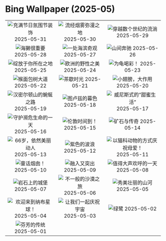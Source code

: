 # Bing Wallpaper (2025-05)

|  |  |  |
|:---:|:---:|:---:|
| ![](https://www.bing.com/th?id=OHR.DuanwuFestivalY25_ZH-CN7343005503_400x240.jpg "充满节日氛围节装饰") 2025-05-31 | ![](https://www.bing.com/th?id=OHR.LittlePigeonRiver_ZH-CN6554251943_400x240.jpg "流经烟雾弥漫之地") 2025-05-30 | ![](https://www.bing.com/th?id=OHR.MiravetSpain_ZH-CN8584568741_400x240.jpg "穿越数个世纪的流淌") 2025-05-29 |
| ![](https://www.bing.com/th?id=OHR.KelpOtter_ZH-CN8297228161_400x240.jpg "海獭很重要") 2025-05-28 | ![](https://www.bing.com/th?id=OHR.MonaValePool_ZH-CN7968271596_400x240.jpg "一处海滨奇观") 2025-05-27 | ![](https://www.bing.com/th?id=OHR.Arashiyama2025_ZH-CN7836747321_400x240.jpg "山间奔驰") 2025-05-26 |
| ![](https://www.bing.com/th?id=OHR.ButchartFlowers_ZH-CN6692930571_400x240.jpg "绽放于你所在之地") 2025-05-25 | ![](https://www.bing.com/th?id=OHR.JotunheimenPark_ZH-CN7417034574_400x240.jpg "欧洲的野性之美") 2025-05-24 | ![](https://www.bing.com/th?id=OHR.ButterflyTurtle_ZH-CN5706515924_400x240.jpg "为龟喝彩！") 2025-05-23 |
| ![](https://www.bing.com/th?id=OHR.BaobabAvenue_ZH-CN5217451344_400x240.jpg "猴面包树大道") 2025-05-22 | ![](https://www.bing.com/th?id=OHR.SongyangTeaGarden_ZH-CN4763170909_400x240.jpg "茶歇时光") 2025-05-21 | ![](https://www.bing.com/th?id=OHR.HoneyBeeLavender_ZH-CN4513594236_400x240.jpg "小翅膀，大作用") 2025-05-20 |
| ![](https://www.bing.com/th?id=OHR.MountHamilton_ZH-CN4280549129_400x240.jpg "汉密尔顿山的蜿蜒之路") 2025-05-19 | ![](https://www.bing.com/th?id=OHR.ToulouseBridge_ZH-CN3930246927_400x240.jpg "图卢兹的暮色") 2025-05-18 | ![](https://www.bing.com/th?id=OHR.VeniceLagoon_ZH-CN3791408491_400x240.jpg "威尼斯式的“甜蜜生活”") 2025-05-17 |
| ![](https://www.bing.com/th?id=OHR.GreenMacaw_ZH-CN3451340204_400x240.jpg "守护濒危生命的一天") 2025-05-16 | ![](https://www.bing.com/th?id=OHR.LondonParliament_ZH-CN7089923691_400x240.jpg "伦敦时间到！") 2025-05-15 | ![](https://www.bing.com/th?id=OHR.SardiniaFlavia_ZH-CN6784449568_400x240.jpg "矿石与传奇") 2025-05-14 |
| ![](https://www.bing.com/th?id=OHR.TorresChile_ZH-CN6319613148_400x240.jpg "66岁，依然美丽动人") 2025-05-13 | ![](https://www.bing.com/th?id=OHR.IrisGarden_ZH-CN6226448882_400x240.jpg "紫色的波浪") 2025-05-12 | ![](https://www.bing.com/th?id=OHR.LeopardMother_ZH-CN6134353524_400x240.jpg "以猫科动物的方式庆祝母爱！") 2025-05-11 |
| ![](https://www.bing.com/th?id=OHR.Castildetierra_ZH-CN6042529770_400x240.jpg "童话烟囱！") 2025-05-10 | ![](https://www.bing.com/th?id=OHR.CuteChameleon_ZH-CN5029981236_400x240.jpg "融入又突出") 2025-05-09 | ![](https://www.bing.com/th?id=OHR.RhyoliteDonkeys_ZH-CN2626127533_400x240.jpg "值得大声欢呼的一天") 2025-05-08 |
| ![](https://www.bing.com/th?id=OHR.DunluceIreland_ZH-CN2412229757_400x240.jpg "岩石上的城堡") 2025-05-07 | ![](https://www.bing.com/th?id=OHR.FlyoverNamibia_ZH-CN2114171516_400x240.jpg "不一般的沙漠之旅") 2025-05-06 | ![](https://www.bing.com/th?id=OHR.BeginningofSummer25Y_ZH-CN2000519236_400x240.jpg "秀美壮丽的山河") 2025-05-05 |
| ![](https://www.bing.com/th?id=OHR.SevilleNaboo_ZH-CN1065227658_400x240.jpg "欢迎来到纳布星球！") 2025-05-04 | ![](https://www.bing.com/th?id=OHR.ArchesGalaxy_ZH-CN0954505086_400x240.jpg "让我们一起庆祝宇宙") 2025-05-03 | ![](https://www.bing.com/th?id=OHR.BrazilHeron_ZH-CN7200229300_400x240.jpg "绿鹭") 2025-05-02 |
| ![](https://www.bing.com/th?id=OHR.PinkPlumeria_ZH-CN3890147555_400x240.jpg "芬芳的传统") 2025-05-01 |  |  |
